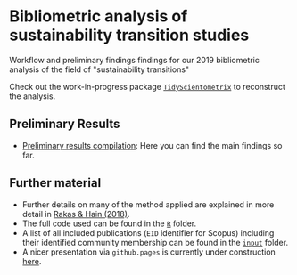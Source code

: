 # Bibliometric analysis of sustainability transition studies
Workflow and preliminary findings findings for our 2019 bibliometric analysis of the field of "sustainability transitions"

Check out the work-in-progress package [`TidyScientometrix`](https://github.com/daniel-hain/TidyScientometrix) to reconstruct the analysis.


## Preliminary Results
* [Preliminary results compilation](https://raw.githack.com/daniel-hain/transitions_bibliometrics_2019/master/notebooks/91_descriptives.html): Here you can find the main findings so far.

## Further material
* Further details on many of the method applied are explained in more detail in [Rakas & Hain (2018)](https://raw.githack.com/daniel-hain/transitions_bibliometrics_2019/master/docs/The_Development_of_Innovation_System_Research_R_R1.pdf). 
* The full code used can be found in the [`R`](https://github.com/daniel-hain/transitions_bibliometrics_2019/tree/master/R) folder.
* A list of all included publications (`EID` identifier for Scopus) including their identified community membership can be found in the [`input`](https://github.com/daniel-hain/transitions_bibliometrics_2019/blob/master/input/IDs_corpus.csv) folder.
* A nicer presentation via `github.pages` is currently under construction [here](https://daniel-hain.github.io/transitions_bibliometrics_2019/).
